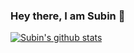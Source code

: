 ### Hey there, I am Subin 👋


[![Subin's github stats](https://github-readme-stats.vercel.app/api?username=subinsk)](https://github.com/subinsk/github-readme-stats)

